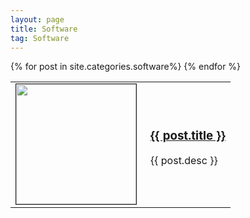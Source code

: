 ```yaml
---
layout: page
title: Software
tag: Software
---
```


<div class="softwares">
	<table>
		{% for post in site.categories.software%}
			<tr>
				<td style="Width: 200px">
					<a href="{{ post.url }}">
						<img src="{{ post.image }}" height="192px" width="192px" border="1px"/>
					</a>
				</td>
				<td>
				<div class="tableitem">
					<a class="list" href="{{ post.url }}">
						<h3>{{ post.title }}</h3>
					</a>
					<p>
						{{ post.desc }}
					</p>
					</div>
				</td>
			</tr>
		{% endfor %}
	</table>
</div>
